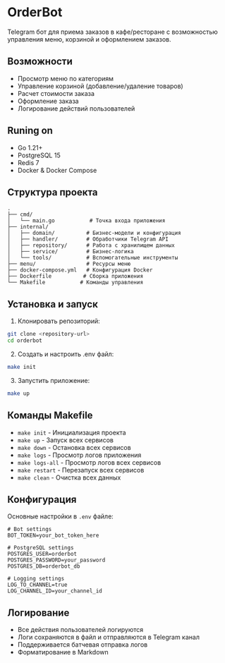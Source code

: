 # OrderBot

Telegram бот для приема заказов в кафе/ресторане с возможностью управления меню, корзиной и оформлением заказов.

## Возможности

- Просмотр меню по категориям
- Управление корзиной (добавление/удаление товаров)
- Расчет стоимости заказа
- Оформление заказа
- Логирование действий пользователей

## Runing on

- Go 1.21+
- PostgreSQL 15
- Redis 7
- Docker & Docker Compose

## Структура проекта

```
.
├── cmd/
│   └── main.go           # Точка входа приложения
├── internal/
│   ├── domain/          # Бизнес-модели и конфигурация
│   ├── handler/         # Обработчики Telegram API
│   ├── repository/      # Работа с хранилищем данных
│   ├── service/         # Бизнес-логика
│   └── tools/           # Вспомогательные инструменты
├── menu/                # Ресурсы меню
├── docker-compose.yml   # Конфигурация Docker
├── Dockerfile          # Сборка приложения
└── Makefile           # Команды управления
```

## Установка и запуск

1. Клонировать репозиторий:

```bash
git clone <repository-url>
cd orderbot
```

2. Создать и настроить .env файл:

```bash
make init
```

3. Запустить приложение:

```bash
make up
```

## Команды Makefile

- `make init` - Инициализация проекта
- `make up` - Запуск всех сервисов
- `make down` - Остановка всех сервисов
- `make logs` - Просмотр логов приложения
- `make logs-all` - Просмотр логов всех сервисов
- `make restart` - Перезапуск всех сервисов
- `make clean` - Очистка всех данных

## Конфигурация

Основные настройки в `.env` файле:

```env
# Bot settings
BOT_TOKEN=your_bot_token_here

# PostgreSQL settings
POSTGRES_USER=orderbot
POSTGRES_PASSWORD=your_password
POSTGRES_DB=orderbot_db

# Logging settings
LOG_TO_CHANNEL=true
LOG_CHANNEL_ID=your_channel_id
```

## Логирование

- Все действия пользователей логируются
- Логи сохраняются в файл и отправляются в Telegram канал
- Поддерживается батчевая отправка логов
- Форматирование в Markdown
